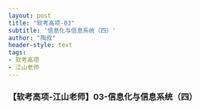 ```yaml
---
layout: post
title: "软考高项-03"
subtitle: '信息化与信息系统（四）'
author: "陶叔"
header-style: text
tags:
- 软考高项
- 江山老师
---
```

### 【软考高项-江山老师】03-信息化与信息系统（四）
